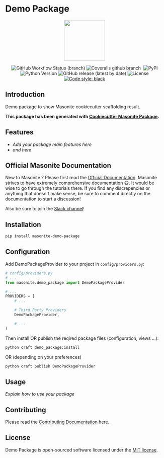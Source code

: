 # Demo Package

<p align="center">
<img src="https://i.imgur.com/rEXcoMn.png" width="130px">
</p>

<p align="center">
  <img alt="GitHub Workflow Status (branch)" src="https://img.shields.io/github/workflow/status/user/repo/workflow/master">
  <img alt="Coveralls github branch" src="https://img.shields.io/coveralls/github/girardinsamuel/masonite-demo-package/master">
  <img src="https://pyup.io/repos/github/girardinsamuel/masonite-demo-package/shield.svg" class="badge-modal-trigger shield" data-toggle="tooltip" data-placement="top" title="" id="shield" data-original-title="show url">
  <img alt="PyPI" src="https://img.shields.io/pypi/v/masonite-demo-package">
  <img src="https://img.shields.io/badge/python-3.6+-blue.svg" alt="Python Version">
  <img alt="GitHub release (latest by date)" src="https://img.shields.io/github/v/release/girardinsamuel/masonite-demo-package">
  <img alt="License" src="https://img.shields.io/github/license/girardinsamuel/masonite-demo-package">
  <a href="https://github.com/psf/black"><img alt="Code style: black" src="https://img.shields.io/badge/code%20style-black-000000.svg"></a>
</p>

## Introduction

Demo package to show Masonite cookiecutter scaffolding result.

**This package has been generated with [Cookiecutter Masonite Package](https://github.com/girardinsamuel/cookiecutter-masonite-package).**

## Features

- _Add your package main features here_
- _and here_

## Official Masonite Documentation

New to Masonite ? Please first read the [Official Documentation](https://docs.masoniteproject.com/).
Masonite strives to have extremely comprehensive documentation 😃. It would be wise to go through the tutorials there.
If you find any discrepencies or anything that doesn't make sense, be sure to comment directly on the documentation to start a discussion!

Also be sure to join the [Slack channel](http://slack.masoniteproject.com/)!

## Installation

```bash
pip install masonite-demo-package
```

## Configuration

Add DemoPackageProvider to your project in `config/providers.py`:

```python
# config/providers.py
# ...
from masonite.demo_package import DemoPackageProvider

# ...
PROVIDERS = [
    # ...

    # Third Party Providers
    DemoPackageProvider,

    # ...
]
```

Then install OR publish the reqired package files (configuration, views ...):

```bash
python craft demo_package:install
```

OR (depending on your preferences)

```bash
python craft publish DemoPackageProvider
```

## Usage

_Explain how to use your package_

## Contributing

Please read the [Contributing Documentation](CONTRIBUTING.md) here.

## License

Demo Package is open-sourced software licensed under the [MIT license](LICENSE).
